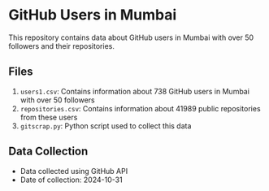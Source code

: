 # GitHub Users in Mumbai

This repository contains data about GitHub users in Mumbai with over 50 followers and their repositories.

## Files

1. `users1.csv`: Contains information about 738 GitHub users in Mumbai with over 50 followers
2. `repositories.csv`: Contains information about 41989 public repositories from these users
3. `gitscrap.py`: Python script used to collect this data

## Data Collection

- Data collected using GitHub API
- Date of collection: 2024-10-31

